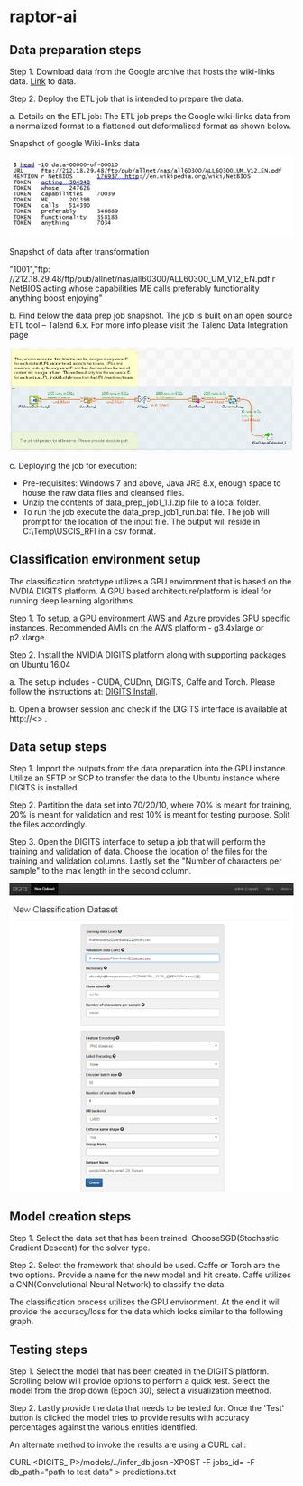 # raptor-ai

## Data preparation steps

Step 1. Download data from the Google archive that hosts the wiki-links data. [Link](https://code.google.com/archive/p/wiki-links/downloads) to data.

Step 2. Deploy the ETL job that is intended to prepare the data.

  a.	Details on the ETL job:  The ETL job preps the Google wiki-links data from a normalized format to a flattened out deformalized format as shown below.

  Snapshot of google Wiki-links data
  
  ![alt text](https://github.com/ICFI/raptor-ai/blob/master/wikilinks_data_snapshot.PNG "Logo Title Text 1")


Snapshot of data after transformation

"1001","ftp: //212.18.29.48/ftp/pub/allnet/nas/all60300/ALL60300_UM_V12_EN.pdf r NetBIOS acting whose capabilities ME calls preferably functionality anything boost enjoying"

b.	Find below the data prep job snapshot.  The job is built on an open source ETL tool – Talend 6.x.  For more info please visit the Talend Data Integration page 

  ![alt text](https://github.com/ICFI/raptor-ai/blob/master/data_prep_job_snapshot.png "Logo Title Text 1")
  
c.	Deploying the job for execution: 
*	Pre-requisites: Windows 7 and above, Java JRE 8.x, enough space to house the raw data files and cleansed files.
*	Unzip the contents of data_prep_job1_1.1.zip file to a local folder.   
*	To run the job execute the data_prep_job1_run.bat file.  The job will prompt for the location of the input file.  The output will reside in C:\Temp\USCIS_RFI in a csv format.


## Classification environment setup

The classification prototype utilizes a GPU environment that is based on the NVDIA DIGITS platform.  A GPU based architecture/platform is ideal for running deep learning algorithms.  

Step 1. To setup, a GPU environment AWS and Azure provides GPU specific instances.  Recommended AMIs on the AWS platform - g3.4xlarge or p2.xlarge.  

Step 2. Install the NVIDIA DIGITS platform along with supporting packages on Ubuntu 16.04

a.	The setup includes -  CUDA, CUDnn, DIGITS, Caffe and Torch.  Please follow the instructions at: [DIGITS Install](https://github.com/NVIDIA/DIGITS/blob/master/docs/UbuntuInstall.md).

b.	Open a browser session and check if the DIGITS interface is available at http://<<ipAddress>> .

## Data setup steps
Step 1. Import the outputs from the data preparation into the GPU instance.  Utilize an SFTP or SCP to transfer the data to the Ubuntu instance where DIGITS is installed.

Step 2. Partition the data set into 70/20/10, where 70% is meant for training, 20% is meant for validation and rest 10% is meant for testing purpose.  Split the files accordingly.

Step 3. Open the DIGITS interface to setup a job that will perform the training and validation of data.  Choose the location of the files for the training and validation columns. Lastly set the "Number of characters per sample" to the max length in the second column.

![alt text](https://github.com/ICFI/raptor-ai/blob/master/DIGITS_data_prep.PNG "Logo Title Text 1")


## Model creation steps


Step 1. Select the data set that has been trained. ChooseSGD(Stochastic Gradient Descent) for the solver type.

Step 2. Select the framework that should be used.  Caffe or Torch are the two options.  Provide a name for the new model and hit create.  Caffe utilizes a CNN(Convolutional Neural Network) to classify the data.

The classification process utilizes the GPU environment. At the end it will provide the accuracy/loss for the data which looks similar to the following graph.



## Testing steps

Step 1. Select the model that has been created in the DIGITS platform. Scrolling below will provide options to perform a quick test.  Select the model from the drop down (Epoch 30), select a visualization meethod.  

Step 2. Lastly provide the data that needs to be tested for.  Once the 'Test' button is clicked the model tries to provide results with accuracy percentages against the various entities identified.

An alternate method to invoke the results are using a CURL call:

 CURL <DIGITS_IP>/models/../infer_db,josn -XPOST -F jobs_id=<jobID> -F db_path="path to test data" > predictions.txt

